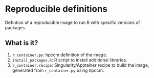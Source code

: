# Reproducible definitions

Defintion of a reproducible image to run R with specific versions
of packages.

## What is it?

1. `r_container.py`: hpccm definition of the image.
1. `install_packages.R`: R script to install additional libraries.
1. `r_container.recipe`: Singularity/Apptainer recipe to build the image,
   generated from `r_container.py` using hpccm.
